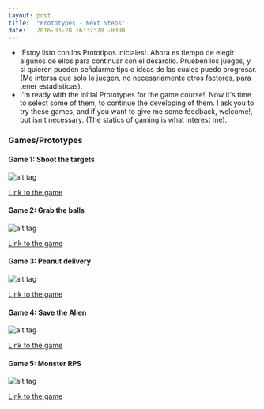 ```yaml
---
layout: post
title:  "Prototypes - Next Steps"
date:   2016-03-28 16:32:20 -0300
---
```



- !Estoy listo con los Prototipos iniciales!. Ahora es tiempo de elegir algunos de ellos para continuar con el desarollo. Prueben los juegos, y si quieren pueden señalarme tips o ideas de las cuales puedo progresar. (Me intersa que solo lo juegen, no necesariamente otros factores, para tener estadisticas).
- I'm ready with the initial Prototypes for the game course!. Now it's time to select some of them, to continue the developing of them. I ask you to try these games, and if you want to give me some feedback, welcome!, but isn't necessary. (The statics of gaming is what interest me).

### Games/Prototypes

#### Game 1: Shoot the targets

![alt tag](https://p5b4y2t6.ssl.hwcdn.net/game-thumbnail/300/133066-crop0_66_700_460-hc8iy6jb.jpg)

[Link to the game](http://gamejolt.com/games/prototype-1/133066)

#### Game 2: Grab the balls

![alt tag](https://p5b4y2t6.ssl.hwcdn.net/game-thumbnail/300/133150-crop0_52_877_546-2dvwawgb.jpg)

[Link to the game](http://gamejolt.com/games/prototype-2/133150)

#### Game 3: Peanut delivery

![alt tag](https://p5b4y2t6.ssl.hwcdn.net/game-thumbnail/300/134475-crop29_223_666_581-zxi6pafh.jpg)

[Link to the game](http://gamejolt.com/games/prototype-3-peanut-delivery/134475)

#### Game 4: Save the Alien

![alt tag](https://p5b4y2t6.ssl.hwcdn.net/game-thumbnail/300/134819-crop0_77_650_443-awbuaww5.jpg)

[Link to the game](http://gamejolt.com/games/protoype-4-save-the-alien/134819)

#### Game 5: Monster RPS

![alt tag](https://p5b4y2t6.ssl.hwcdn.net/game-thumbnail/300/134820-crop0_76_636_433-5fwcdsjf.jpg)

[Link to the game](http://gamejolt.com/games/prototype-5-monster-rps/134820)

